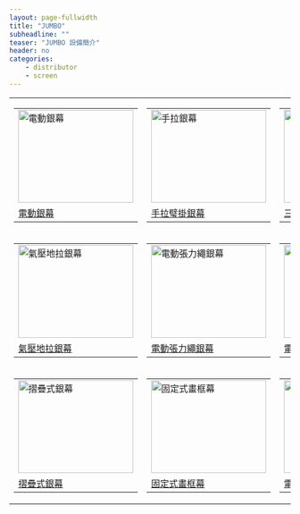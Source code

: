 ```yaml
---
layout: page-fullwidth
title: "JUMBO"
subheadline: ""
teaser: "JUMBO 設備簡介"
header: no
categories:
    - distributor
    - screen
---
```


<table border="0" cellpadding="5" cellspacing="0">
              <tbody><tr>
                <td width="188" valign="top"><table width="206" border="0" cellspacing="0" cellpadding="0">
                    <tbody><tr>
                      <td height="142" valign="top"><a href="http://www.jumbo-tech.com.tw/electric-projector-screen.html"><img src="http://www.jumbo-tech.com.tw/images/index/ws-products-02.jpg" width="206" height="166" border="0" alt="電動銀幕"></a></td>
                    </tr>
                    <tr>
                      <td height="30" class="products_ul_1"><a href="http://www.jumbo-tech.com.tw/electric-projector-screen.html">電動銀幕</a> </td>
                    </tr>
                </tbody></table></td>
                <td width="206" valign="top"><table width="206" border="0" cellspacing="0" cellpadding="0">
                    <tbody><tr>
                      <td height="142"><a href="#"></a><a href="http://www.jumbo-tech.com.tw/manual-projector-screen.html"><img src="http://www.jumbo-tech.com.tw/images/index/ws-products-03.jpg" width="206" height="166" border="0" alt="手拉銀幕"></a></td>
                    </tr>
                    <tr>
                      <td height="30" class="products_ul_1"><a href="http://www.jumbo-tech.com.tw/manual-projector-screen.html">手拉璧掛銀幕</a></td>
                    </tr>
                </tbody></table></td>
                <td width="188" valign="top"><table width="206" border="0" cellspacing="0" cellpadding="0">
                    <tbody><tr>
                      <td height="142"><a href="http://www.jumbo-tech.com.tw/projector-screen-tripod.html"><img src="http://www.jumbo-tech.com.tw/images/index/ws-products-04.jpg" width="206" height="166" border="0" alt="三腳立架銀幕"></a></td>
                    </tr>
                    <tr>
                      <td height="30" class="products_ul_1"><a href="http://www.jumbo-tech.com.tw/projector-screen-tripod.html">三腳立架銀幕</a></td>
                    </tr>
                </tbody></table></td>
              </tr>
              <tr>
                <td valign="top"><table width="206" border="0" cellspacing="0" cellpadding="0">
                    <tbody><tr>
                      <td height="142"><a href="http://www.jumbo-tech.com.tw/air-pressure-projection-screen.html"><img src="http://www.jumbo-tech.com.tw/images/index/ws-products-05.jpg" width="206" height="166" border="0" alt="氣壓地拉銀幕"></a></td>
                    </tr>
                    <tr>
                      <td height="30" class="products_ul_1"><a href="http://www.jumbo-tech.com.tw/air-pressure-projection-screen.html">氣壓地拉銀幕</a></td>
                    </tr>
                </tbody></table></td>
                <td valign="top"><table width="206" border="0" cellspacing="0" cellpadding="0">
                  <tbody><tr>
                    <td height="142"><a href="http://www.jumbo-tech.com.tw/electric-tension-line-projection-screen.html"><img src="http://www.jumbo-tech.com.tw/images/index/ws-products-06.jpg" width="206" height="166" border="0" alt="電動張力繩銀幕"></a></td>
                  </tr>
                  <tr>
                    <td height="30" class="products_ul_1"><a href="http://www.jumbo-tech.com.tw/electric-tension-line-projection-screen.html">電動張力繩銀幕</a></td>
                  </tr>
                </tbody></table></td>
                <td valign="top"><table width="206" border="0" cellspacing="0" cellpadding="0">
                  <tbody><tr>
                    <td height="142"><a href="http://www.jumbo-tech.com.tw/electric-stand-raise-projection-screen.html"><img src="http://www.jumbo-tech.com.tw/images/index/ws-products-07.jpg" width="206" height="166" border="0" alt="電動立地上升銀幕"></a></td>
                  </tr>
                  <tr>
                    <td height="30" class="products_ul_1"><a href="http://www.jumbo-tech.com.tw/electric-stand-raise-projection-screen.html">電動立地上升銀幕</a></td>
                  </tr>
                </tbody></table></td>
              </tr>
              <tr>
                <td valign="top"><table width="206" border="0" cellspacing="0" cellpadding="0">
                  <tbody><tr>
                    <td height="142"><a href="http://www.jumbo-tech.com.tw/folding-screen.html"><img src="http://www.jumbo-tech.com.tw/images/index/ws-products-08.jpg" width="206" height="166" border="0" alt="摺疊式銀幕"></a></td>
                  </tr>
                  <tr>
                    <td height="30" class="products_ul_1"><a href="http://www.jumbo-tech.com.tw/folding-screen.html">摺疊式銀幕</a></td>
                  </tr>
                </tbody></table></td>
                <td valign="top"><table width="206" border="0" cellspacing="0" cellpadding="0">
                  <tbody><tr>
                    <td height="142"><a href="http://www.jumbo-tech.com.tw/screen05.html"><img src="http://www.jumbo-tech.com.tw/images/index/ws-products-13.jpg" width="206" height="166" border="0" alt="固定式畫框幕"></a></td>
                  </tr>
                  <tr>
                    <td height="30" class="products_ul_1"><a href="http://www.jumbo-tech.com.tw/folding-screen.html">固定式畫框幕</a></td>
                  </tr>
                </tbody></table></td>
                <td valign="top"><table width="205" border="0" cellspacing="0" cellpadding="0">
                  <tbody><tr>
                    <td width="205" height="142"><a href="http://www.jumbo-tech.com.tw/screen01.html"><img src="http://www.jumbo-tech.com.tw/images/index/ws-products-10.jpg" width="206" height="166" border="0" alt="電動捲簾"></a></td>
                  </tr>
                  <tr>
                    <td height="30" class="products_ul_1"><a href="http://www.jumbo-tech.com.tw/screen01.html">電動捲簾</a></td>
                  </tr>
                </tbody></table></td>
              </tr>
            </tbody></table>

